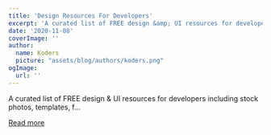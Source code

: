 ```yaml
---
title: 'Design Resources For Developers'
excerpt: 'A curated list of FREE design &amp; UI resources for developers including stock photos, templates, f...'
date: '2020-11-08'
coverImage: ''
author:
  name: Koders
  picture: "assets/blog/authors/koders.png"
ogImage:
  url: ''
---
```


A curated list of FREE design &amp; UI resources for developers including stock photos, templates, f...

[Read more](https://dev.to/dip15739/design-resources-for-developers-5alm)
